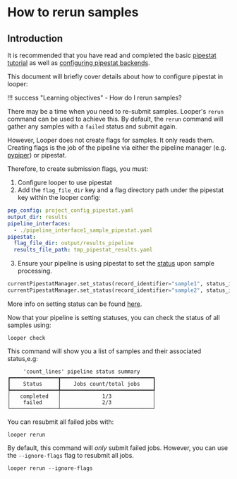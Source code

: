 # How to rerun samples

## Introduction

It is recommended that you have read and completed the basic [pipestat tutorial](../user-tutorial/user-pipestat.md) as well as [configuring pipestat backends](configure-pipestat-backends.md). 

This document will briefly cover details about how to configure pipestat in looper:

!!! success "Learning objectives"
    - How do I rerun samples?

There may be a time when you need to re-submit samples. Looper's `rerun` command can be used to achieve this. By default, the `rerun` command will gather any samples with a `failed` status and submit again.

However, Looper does not create flags for samples. It only reads them. Creating flags is the job of the pipeline via either the pipeline manager (e.g. [pypiper](../../pypiper/README.md)) or pipestat.

Therefore, to create submission flags, you must:

1. Configure looper to use pipestat
2. Add the `flag_file_dir` key and a flag directory path under the pipestat key within the looper config:
```yaml title=".looper.yaml" hl_lines="6"
pep_config: project_config_pipestat.yaml
output_dir: results
pipeline_interfaces:
  - ./pipeline_interface1_sample_pipestat.yaml
pipestat:
  flag_file_dir: output/results_pipeline
  results_file_path: tmp_pipestat_results.yaml
```
3. Ensure your pipeline is using pipestat to set the [status](../../pipestat/code/python-tutorial.md#pipeline-status-management) upon sample processing.

```python
currentPipestatManager.set_status(record_identifier="sample1", status_identifier="running")
currentPipestatManager.set_status(record_identifier="sample2", status_identifier="failed")
```
More info on setting status can be found [here](../developer-tutorial/developer-pipestat.md#setting-and-checking-status).

Now that your pipeline is setting statuses, you can check the status of all samples using:
```shell
looper check
```
This command will show you a list of samples and their associated status,e.g:

```
     'count_lines' pipeline status summary     
┏━━━━━━━━━━━━━━━┳━━━━━━━━━━━━━━━━━━━━━━━━━━━━━┓
┃    Status     ┃    Jobs count/total jobs    ┃
┡━━━━━━━━━━━━━━━╇━━━━━━━━━━━━━━━━━━━━━━━━━━━━━┩
│   completed   │             1/3             │
│    failed     │             2/3             │
└───────────────┴─────────────────────────────┘
```

You can resubmit all failed jobs with:
```shell
looper rerun
```

By default, this command will _only_ submit failed jobs. However, you can use the `--ignore-flags` flag to resubmit all jobs.
```shell
looper rerun --ignore-flags
```
 
